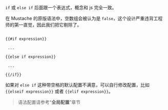 `if` 或 `else if` 后面跟一个表达式，概念和 js 完全一致。



在 Mustache 的原版语法中，空数组会被认为是 `false`，这个设计严重违背工程师的第一直觉，因此我们把它剔除了。



```

{{#if expression}}

 ...

{{else if expression}}

 ...

{{/if}}

```



如果对 `else if` 这种带空格的默认配置不满意，可以自行修改配置，比如 `{{elseif expression}}` 或者 `{{elif expression}}`。



> 语法配置请参考“**全局配置**”章节
